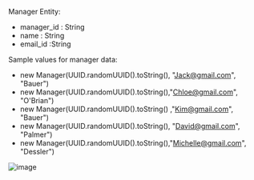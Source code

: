 Manager Entity:
  - manager_id : String	
  - name : String
  - email_id :String

Sample values for  manager data:
  - new Manager(UUID.randomUUID().toString(), "Jack@gmail.com", "Bauer")
  - new Manager(UUID.randomUUID().toString(),"Chloe@gmail.com", "O'Brian")
  - new Manager(UUID.randomUUID().toString() ,"Kim@gmail.com", "Bauer")
  - new Manager(UUID.randomUUID().toString(), "David@gmail.com", "Palmer")
  - new Manager(UUID.randomUUID().toString(),"Michelle@gmail.com", "Dessler")

![image](https://github.com/pernelkanic/DailyPeAssignment/assets/110184468/b8ff793f-d125-40da-ae5d-7e3896aaef49)

